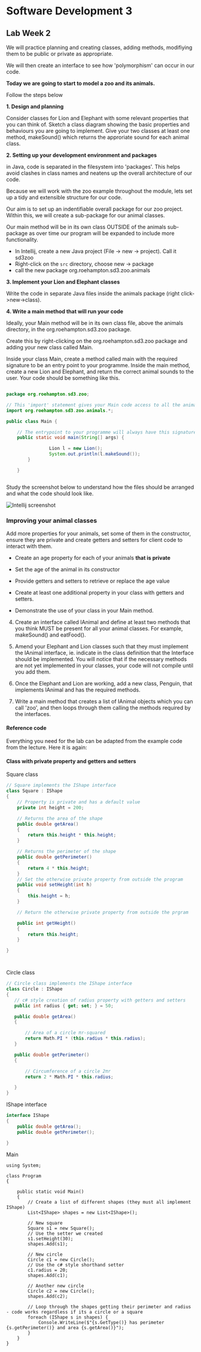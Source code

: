 # Software Development 3

## Lab  Week 2


We will practice planning and creating classes, adding methods, modifiying them to be public or private as appropriate.

We will then create an interface to see how 'polymorphism' can occur in our code.

__Today we are going to start to model a zoo and its animals.__

Follow the steps below


__1. Design and planning__ 

Consider classes for Lion and Elephant with some relevant properties that you can think of.  Sketch a class diagram showing the basic properties and behaviours you are going to implement. Give your two classes at least one method, makeSound() which returns the approriate sound for each animal class. 

__2. Setting up your development environment and packages__

in Java, code is separated in the filesystem into 'packages'.  This helps avoid clashes in class names and neatens up the overall architecture of our code.

Because we will work with the zoo example throughout the module, lets set up a tidy and extensible structure for our code.  

Our aim is to set up an indentifiable overall package for our zoo project.  Within this, we will create a sub-package for our animal classes.

Our main method will be in its own class OUTSIDE of the animals sub-package as over time our program will be expanded to include more functionality.

  * In Intellij, create a new Java project (File -> new -> project).  Call it sd3zoo
  * Right-click on the ```src``` directory, choose new -> package
  * call the new package org.roehampton.sd3.zoo.animals

__3. Implement your Lion and Elephant classes__

Write the code in separate Java files inside the animals package (right click->new->class). 

__4. Write a main method that will run your code__

Ideally, your Main method will be in its own class file, above the animals directory, in the org.roehampton.sd3.zoo package.

Create this by right-clicking on the org.roehampton.sd3.zoo package and adding your new class called Main.

Inside your class Main, create a method called main with the required signature to be an entry point to your programme.  Inside the main method, create a new Lion and Elephant, and return the correct animal sounds to the user.  Your code should be something like this.

```java

package org.roehampton.sd3.zoo;

// This 'import' statement gives your Main code access to all the animal classes
import org.roehampton.sd3.zoo.animals.*;

public class Main {

    // The entrypoint to your programme will always have this signature.
    public static void main(String[] args) {

                Lion l = new Lion();
                System.out.println(l.makeSound());
        }

    }



```

Study the screenshot below to understand how the files should be arranged and what the code should look like.

![Intellij screenshot](./animal-sounds-code.png)

### Improving your animal classes

Add more properties for your animals, set some of them in the constructor, ensure they are private and create getters and setters for client code to interact with them.

   * Create an age property for each of your animals __that is private__
   * Set the age of the animal in its constructor
   * Provide getters and setters to retrieve or replace the age value 
   * Create at least one additional property in your class with getters and setters.

   * Demonstrate the use of your class in your Main method.

4. Create an interface called IAnimal and define at least two methods that you think MUST be present for all your animal classes.  For example,  makeSound() and eatFood().  

5. Amend your Elephant and Lion classes such that they must implement the IAnimal interface,  ie. indicate in the class definition that the Interface should be implemented. You will notice that if the necessary methods are not yet implemented in your classes, your code will not compile until you add them.

6. Once the Elephant and Lion are working, add a new class, Penguin, that implements IAnimal and has the required methods.

7. Write a main method that creates a list of IAnimal objects which you can call 'zoo', and then loops through them calling the methods required by the interfaces.




#### Reference code

Everything you need for the lab can be adapted from the example code from the lecture.  Here it is again:


#### Class with private property and getters and setters 

Square class

```c#
// Square implements the IShape interface
class Square : IShape
{
    // Property is private and has a default value
    private int height = 200;

    // Returns the area of the shape
    public double getArea()
    {
        return this.height * this.height;
    }

    // Returns the perimeter of the shape
    public double getPerimeter()
    {
        return 4 * this.height;
    }
    // Set the otherwise private property from outside the program
    public void setHeight(int h)
    {
        this.height = h;
    }

    // Return the otherwise private property from outside the prgram

    public int getHeight()
    {
        return this.height;
    }

}




 ```
 
 Circle class
 
 ```c#
 // Circle class implements the IShape interface
class Circle : IShape
{
    // c# style creation of radius property with getters and setters
    public int radius { get; set; } = 50;

    public double getArea()
    {

        // Area of a circle πr-squared 
        return Math.PI * (this.radius * this.radius);
    }

    public double getPerimeter()
    {

        // Circumference of a circle 2πr
        return 2 * Math.PI * this.radius;

    }
}
```


IShape interface

```c#
interface IShape
{
    public double getArea();
    public double getPerimeter();

}
```

Main

```
using System;

class Program
{

    public static void Main()
    {
        // Create a list of different shapes (they must all implement IShape)
        List<IShape> shapes = new List<IShape>();

        // New square
        Square s1 = new Square();
        // Use the setter we created
        s1.setHeight(30);
        shapes.Add(s1);

        // New circle
        Circle c1 = new Circle();
        // Use the c# style shorthand setter
        c1.radius = 20;
        shapes.Add(c1);

        // Another new circle
        Circle c2 = new Circle();
        shapes.Add(c2);

        // Loop through the shapes getting their perimeter and radius - code works regardless if its a circle or a square
        foreach (IShape s in shapes) {
            Console.WriteLine($"{s.GetType()} has perimeter {s.getPerimeter()} and area {s.getArea()}");
        }
    }
}
```

